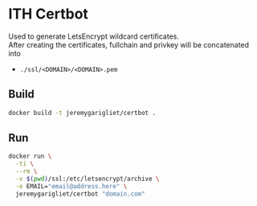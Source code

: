 # ITH Certbot

Used to generate LetsEncrypt wildcard certificates.  
After creating the certificates, fullchain and privkey will be concatenated into  
- `./ssl/<DOMAIN>/<DOMAIN>.pem`

## Build

```bash
docker build -t jeremygarigliet/certbot .
```

## Run

```bash
docker run \
  -ti \
  --rm \
  -v $(pwd)/ssl:/etc/letsencrypt/archive \
  -e EMAIL="email@address.here" \
  jeremygarigliet/certbot "domain.com"
```